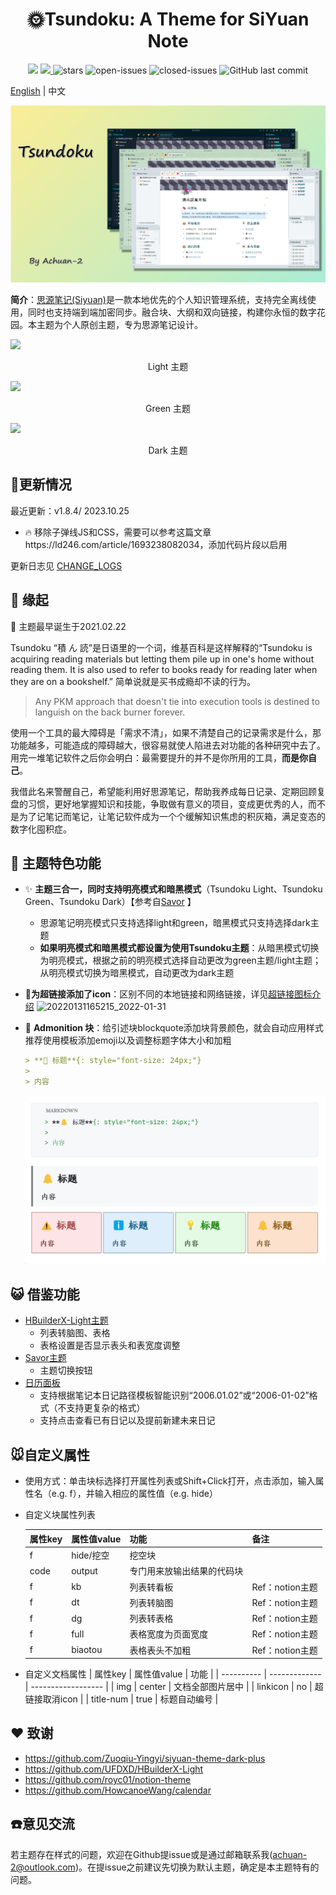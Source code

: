 <h1 align="center">🌞Tsundoku: A Theme for SiYuan Note</h1>

<p align="center">          
           <a title="Hits" target="_blank" href="https://github.com/Achuan-2/siyuan-themes-tsundoku-light"><img src="https://hits.b3log.org/Achuan-2/siyuan-themes-tsundoku-light.svg" ></a>
           <a title="GitHub release (latest by date including pre-releases)" target="_blank" href="https://github.com/Achuan-2/siyuan-themes-tsundoku/releases/latest">
                 <img src="https://img.shields.io/github/v/release/Achuan-2/siyuan-themes-tsundoku?include_prereleases&style=flat-square" >
           </a>
           <img src="https://img.shields.io/github/stars/Achuan-2/siyuan-themes-tsundoku" alt="stars">
           <img src="https://img.shields.io/github/issues-raw/Achuan-2/siyuan-themes-tsundoku" alt="open-issues">
           <img src="https://img.shields.io/github/issues-closed-raw/Achuan-2/siyuan-themes-tsundoku" alt="closed-issues">
          <img src="https://img.shields.io/github/last-commit/Achuan-2/siyuan-themes-tsundoku" alt="GitHub last commit">
</p>

[English](./README.md)  | 中文

![](preview.png)



**简介**：[思源笔记(Siyuan)](https://github.com/siyuan-note/siyuan)是一款本地优先的个人知识管理系统，支持完全离线使用，同时也支持端到端加密同步。融合块、大纲和双向链接，构建你永恒的数字花园。本主题为个人原创主题，专为思源笔记设计。

![](https://cdn.jsdelivr.net/gh/Achuan-2/PicBed@pic/assets/202306221442856.png)
<center>Light 主题</center>

![](https://cdn.jsdelivr.net/gh/Achuan-2/PicBed@pic/assets/202306221441869.png)
<center>Green 主题</center>

![](https://cdn.jsdelivr.net/gh/Achuan-2/PicBed@pic/assets/202306221442278.png)
<center>Dark 主题</center>

## 🚀更新情况

最近更新：v1.8.4/ 2023.10.25

- 🔥 移除子弹线JS和CSS，需要可以参考这篇文章https://ld246.com/article/1693238082034，添加代码片段以启用


更新日志见 [CHANGE_LOGS](./CHANGE_LOGS.md)

## 💌 缘起

🎉 主题最早诞生于2021.02.22

Tsundoku “積 ん 読”是日语里的一个词，维基百科是这样解释的“Tsundoku is acquiring reading materials but letting them pile up in one's home without reading them. It is also used to refer to books ready for reading later when they are on a bookshelf.” 简单说就是买书成瘾却不读的行为。
> Any PKM approach that doesn't tie into execution tools is destined to languish on the back burner forever.

使用一个工具的最大障碍是「需求不清」，如果不清楚自己的记录需求是什么，那功能越多，可能造成的障碍越大，很容易就使人陷进去对功能的各种研究中去了。用完一堆笔记软件之后你会明白：最需要提升的并不是你所用的工具，**而是你自己**。

我借此名来警醒自己，希望能利用好思源笔记，帮助我养成每日记录、定期回顾复盘的习惯，更好地掌握知识和技能，争取做有意义的项目，变成更优秀的人，而不是为了记笔记而笔记，让笔记软件成为一个个缓解知识焦虑的积灰箱，满足变态的数字化囤积症。


## 🐯 主题特色功能  

- ✨ **主题三合一，同时支持明亮模式和暗黑模式**（Tsundoku Light、Tsundoku Green、Tsundoku Dark）【参考自[Savor](https://github.com/royc01/notion-theme) 】  
  - 思源笔记明亮模式只支持选择light和green，暗黑模式只支持选择dark主题
  - **如果明亮模式和暗黑模式都设置为使用Tsundoku主题**：从暗黑模式切换为明亮模式，根据之前的明亮模式选择自动更改为green主题/light主题；从明亮模式切换为暗黑模式，自动更改为dark主题
  
- 📎**为超链接添加了icon**：区别不同的本地链接和网络链接，详见[超链接图标介绍](https://www.yuque.com/achuan-2/siyuan/gar358)
  ![20220131165215_2022-01-31](https://cdn.jsdelivr.net/gh/Achuan-2/PicBed@pic/assets/README/20220131165215_2022-01-31.png)
- 🧊 **Admonition 块**：给引述块blockquote添加块背景颜色，就会自动应用样式
  推荐使用模板添加emoji以及调整标题字体大小和加粗
  ```markdown
  > **🔔 标题**{: style="font-size: 24px;"}
  >
  > 内容
  ```
  ![](https://raw.githubusercontent.com/Achuan-2/PicBed/pic/assets/20231019132056-2023-10-19.png)

## 😺 借鉴功能

- [HBuilderX-Light主题](https://github.com/UFDXD/HBuilderX-Light)
  - 列表转脑图、表格
  - 表格设置是否显示表头和表宽度调整
- [Savor主题](https://github.com/royc01/notion-theme)
  - 主题切换按钮
- [日历面板](https://github.com/HowcanoeWang/calendar)
  - 支持根据笔记本日记路径模板智能识别“2006.01.02”或“2006-01-02”格式（不支持更复杂的格式）
  - 支持点击查看已有日记以及提前新建未来日记



## 🐭自定义属性
  - 使用方式：单击块标选择打开属性列表或Shift+Click打开，点击添加，输入属性名（e.g. f），并输入相应的属性值（e.g.  hide）
  - 自定义块属性列表
  
    | 属性key<br /> | 属性值value | 功能                       | 备注            |
    | ----------- | ------------- | ---------------------------- | ----------------- |
    | f         | hide/挖空                  | 挖空块 |  |
    | code      | output      | 专门用来放输出结果的代码块 |                 |
    | f         | kb          | 列表转看板                 | Ref：notion主题 |
    | f         | dt          | 列表转脑图                 | Ref：notion主题 |
    | f         | dg          | 列表转表格                 | Ref：notion主题 |
    | f         | full        | 表格宽度为页面宽度         | Ref：notion主题 |
    | f         | biaotou     | 表格表头不加粗             | Ref：notion主题 |
    
  - 自定义文档属性
    | 属性key  | 属性值value | 功能             |
    | ---------- | ------------- | ------------------ |
    | img      | center      | 文档全部图片居中 |
    | linkicon | no          | 超链接取消icon   |
    | title-num | true          | 标题自动编号   |

## ❤ 致谢

- https://github.com/Zuoqiu-Yingyi/siyuan-theme-dark-plus
- https://github.com/UFDXD/HBuilderX-Light
- https://github.com/royc01/notion-theme
- https://github.com/HowcanoeWang/calendar


## ☎️意见交流

若主题存在样式的问题，欢迎在Github提issue或是通过邮箱联系我(achuan-2@outlook.com)。在提issue之前建议先切换为默认主题，确定是本主题特有的问题。


